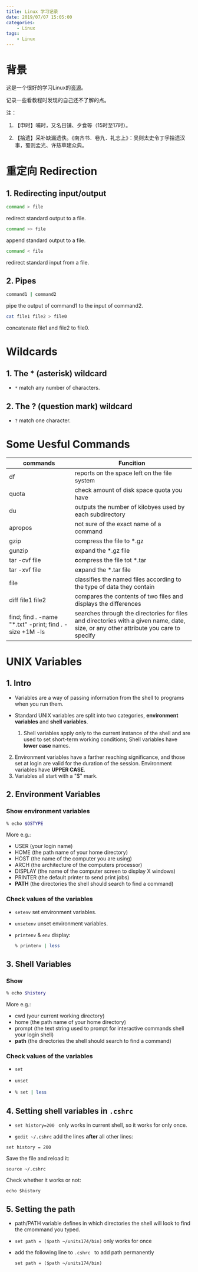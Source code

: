 ```yaml
---
title: Linux 学习记录
date: 2019/07/07 15:05:00
categories: 
	- Linux
tags:
 	- Linux
---
```


# 背景

这是一个很好的学习Linux的[资源](<http://www.ee.surrey.ac.uk/Teaching/Unix/index.html>)。

记录一些看教程时发现的自己还不了解的点。

注：

1. 【申时】哺时，又名日铺、夕食等（15时至17时）。

2. 【拾遗】采补缺漏遗佚。《南齐书．卷九．礼志上》：吴则太史令丁孚拾遗汉事，蜀则孟光、许慈草建众典。

# 重定向 Redirection

## 1. Redirecting input/output

```bash
command > file
```

redirect standard output to a file.

```bash
command >> file
```

append standard output to a file.

```bash
command < file
```

redirect standard input from a file.

## 2. Pipes

```bash
command1 | command2	
```

pipe the output of command1 to the input of command2.

```bash
cat file1 file2 > file0
```

concatenate file1 and file2 to file0.

# Wildcards

## 1. The * (asterisk) wildcard

- `*` match any number of characters.

## 2. The ? (question mark) wildcard

- `?` match one character.

# Some Uesful Commands

| commands                                                  | Funcition                                                    |
| --------------------------------------------------------- | ------------------------------------------------------------ |
| df                                                        | reports on the space left on the file system                 |
| quota                                                     | check amount of disk space quota you have                    |
| du                                                        | outputs the number of kilobyes used by each subdirectory     |
| apropos                                                   | not sure of the exact name of a command                      |
| gzip                                                      | compress the file to *.gz                                    |
| gunzip                                                    | expand the *.gz file                                         |
| tar -cvf file                                             | **c**ompress the file tot *.tar                              |
| tar -xvf file                                             | e**x**pand the *.tar file                                    |
| file                                                      | classifies the named files according to the type of data they contain |
| diff file1 file2                                          | compares the contents of two files and displays the differences |
| find;  find . -name "\*.txt" -print; find . -size +1M -ls | searches through the directories for files and directories with a given name, date, size, or any other attribute you care to specify |

# UNIX Variables

## 1. Intro

- Variables are a way of passing information from the shell to programs when you run them.

- Standard UNIX variables are split into two categories, **environment variables** and **shell variables**.

  1. Shell variables apply only to the current instance of the shell and are used to set short-term working conditions; Shell variables have **lower case** names.
2. Environment variables have a farther reaching significance, and those set at login are valid for the duration of the session. Environment variables have **UPPER CASE**.
  3. Variables all start with a "$" mark.

## 2. Environment Variables

### Show environment variables

```bash
% echo $OSTYPE
```

More e.g.:

- USER (your login name)
- HOME (the path name of your home directory)
- HOST (the name of the computer you are using)
- ARCH (the architecture of the computers processor)
- DISPLAY (the name of the computer screen to display X windows)
- PRINTER (the default printer to send print jobs)
- **PATH** (the directories the shell should search to find a command)

### Check values of the variables

- `setenv` set environment variables.

- `unsetenv` unset environment variables.

- `printenv` & `env` display:

  ```bash
  % printenv | less
  ```

## 3. Shell Variables

### Show

```bash
% echo $history
```

More e.g.:

- cwd (your current working directory)
- home (the path name of your home directory)
- prompt (the text string used to prompt for interactive commands shell your login shell)
- **path** (the directories the shell should search to find a command)

### Check values of the variables

- `set`

- `unset`

- ```bash
  % set | less
  ```

## 4. Setting shell variables in `.cshrc`

- `set history=200 ` only works in current shell, so it works for only once.

-  `gedit ~/.cshrc` add the lines **after** all other lines:

  `set history = 200`

  Save the file and reload it:

  `source ~/.cshrc`

  Check whether it works or not:

  `echo $history`

## 5. Setting the path

- path/PATH variable defines in which directories the shell will look to find the cmommand you typed.

- `set path = ($path ~/units174/bin)`  only works for once

- add the following line to `.cshrc ` to add path permanently

  `set path = ($path ~/units174/bin)`